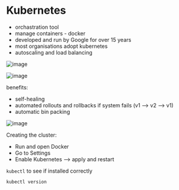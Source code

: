 # Kubernetes

- orchastration tool
- manage containers - docker
- developed and run by Google for over 15 years
- most organisations adopt kubernetes
- autoscaling and load balancing


![image](https://user-images.githubusercontent.com/88186581/135854674-21d46186-a46b-45c4-9585-3a2df4f58eb2.png)



![image](https://user-images.githubusercontent.com/88186581/135854776-2257d805-20e7-4aa3-93b2-6f9294321141.png)

benefits:
- self-healing
- automated rollouts and rollbacks if system fails (v1 --> v2 --> v1)
- automatic bin packing


![image](https://user-images.githubusercontent.com/88186581/135855301-3ca1cd63-bbc6-42fb-ba01-033e14735678.png)

Creating the cluster:
- Run and open Docker
- Go to Settings
- Enable Kubernetes --> apply and restart

`kubectl` to see if installed correctly 

`kubectl version`
















